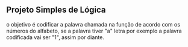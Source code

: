 ## Projeto Simples de Lógica
o objetivo é codificar a palavra chamada na função de acordo com os números do alfabeto,
se a palavra tiver "a" letra por exemplo a palavra codificada vai ser "1", assim por diante.
